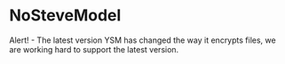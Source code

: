 # NoSteveModel

Alert! - The latest version YSM has changed the way it encrypts files, we are working hard to support the latest version.
